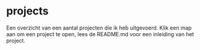 # projects

Een overzicht van een aantal projecten die ik heb uitgevoerd. Klik een map aan om een project te open, lees de README.md voor een inleiding van het project.
